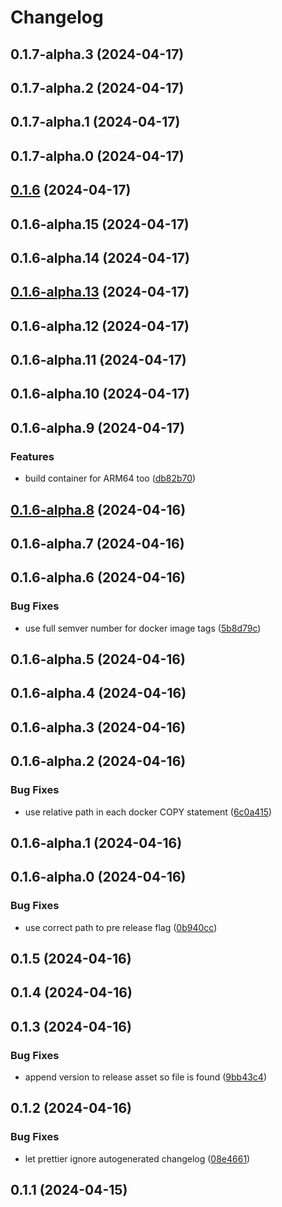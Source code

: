 # Changelog

## 0.1.7-alpha.3 (2024-04-17)

## 0.1.7-alpha.2 (2024-04-17)

## 0.1.7-alpha.1 (2024-04-17)

## 0.1.7-alpha.0 (2024-04-17)

## [0.1.6](https://github.com/dhis2/push-analytics/compare/0.1.6-alpha.15...0.1.6) (2024-04-17)

## 0.1.6-alpha.15 (2024-04-17)

## 0.1.6-alpha.14 (2024-04-17)

## [0.1.6-alpha.13](https://github.com/dhis2/push-analytics/compare/0.1.6-alpha.12...0.1.6-alpha.13) (2024-04-17)

## 0.1.6-alpha.12 (2024-04-17)

## 0.1.6-alpha.11 (2024-04-17)

## 0.1.6-alpha.10 (2024-04-17)

## 0.1.6-alpha.9 (2024-04-17)


### Features

* build container for ARM64 too ([db82b70](https://github.com/dhis2/push-analytics/commit/db82b70c5e80fc4321f42265d4b79b7115abb313))

## [0.1.6-alpha.8](https://github.com/dhis2/push-analytics/compare/0.1.6-alpha.7...0.1.6-alpha.8) (2024-04-16)

## 0.1.6-alpha.7 (2024-04-16)

## 0.1.6-alpha.6 (2024-04-16)


### Bug Fixes

* use full semver number for docker image tags ([5b8d79c](https://github.com/dhis2/push-analytics/commit/5b8d79cb8ac03a3e47f741aa024db4b0ab3460c8))

## 0.1.6-alpha.5 (2024-04-16)

## 0.1.6-alpha.4 (2024-04-16)

## 0.1.6-alpha.3 (2024-04-16)

## 0.1.6-alpha.2 (2024-04-16)


### Bug Fixes

* use relative path in each docker COPY statement ([6c0a415](https://github.com/dhis2/push-analytics/commit/6c0a4156fca5a232ef6a5d78c9a6d696bf9cf130))

## 0.1.6-alpha.1 (2024-04-16)

## 0.1.6-alpha.0 (2024-04-16)


### Bug Fixes

* use correct path to pre release flag ([0b940cc](https://github.com/dhis2/push-analytics/commit/0b940ccabc040e9307ac5933d15abc8a730966ba))

## 0.1.5 (2024-04-16)

## 0.1.4 (2024-04-16)

## 0.1.3 (2024-04-16)


### Bug Fixes

* append version to release asset so file is found ([9bb43c4](https://github.com/dhis2/push-analytics/commit/9bb43c4ea4bf36f2f64ebce5df89c9bd3fc924ab))

## 0.1.2 (2024-04-16)


### Bug Fixes

* let prettier ignore autogenerated changelog ([08e4661](https://github.com/dhis2/push-analytics/commit/08e46619daa6e3cb25933eb0a88a34e63804d352))

## 0.1.1 (2024-04-15)
